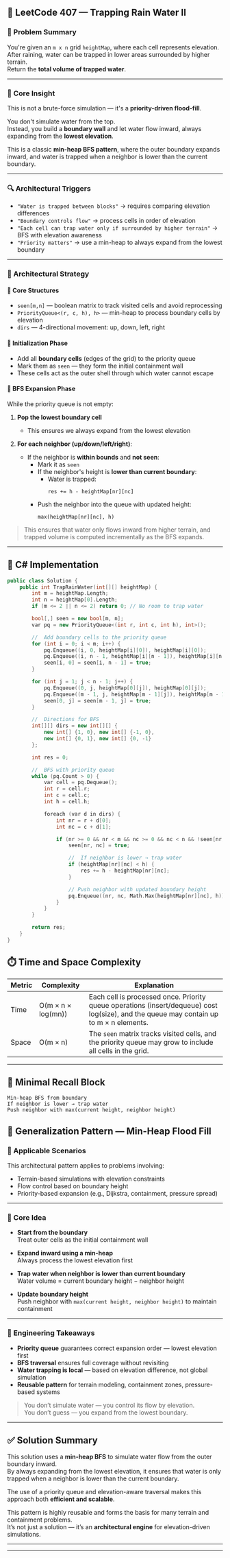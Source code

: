 ## 🧫 LeetCode 407 — Trapping Rain Water II

### 📜 Problem Summary

You're given an `m x n` grid `heightMap`, where each cell represents elevation.  
After raining, water can be trapped in lower areas surrounded by higher terrain.  
Return the **total volume of trapped water**.

---

### 🧠 Core Insight

This is not a brute-force simulation — it's a **priority-driven flood-fill**.

You don't simulate water from the top.  
Instead, you build a **boundary wall** and let water flow inward, always expanding from the **lowest elevation**.

This is a classic **min-heap BFS pattern**, where the outer boundary expands inward, and water is trapped when a neighbor is lower than the current boundary.

---

### 🔍 Architectural Triggers

- `"Water is trapped between blocks"` → requires comparing elevation differences  
- `"Boundary controls flow"` → process cells in order of elevation  
- `"Each cell can trap water only if surrounded by higher terrain"` → BFS with elevation awareness  
- `"Priority matters"` → use a min-heap to always expand from the lowest boundary

---

### 🔧 Architectural Strategy

#### 🔹 Core Structures

- `seen[m,n]` — boolean matrix to track visited cells and avoid reprocessing  
- `PriorityQueue<(r, c, h), h>` — min-heap to process boundary cells by elevation  
- `dirs` — 4-directional movement: up, down, left, right

#### 🔹 Initialization Phase

- Add all **boundary cells** (edges of the grid) to the priority queue  
- Mark them as `seen` — they form the initial containment wall  
- These cells act as the outer shell through which water cannot escape

#### 🔹 BFS Expansion Phase

While the priority queue is not empty:

1. **Pop the lowest boundary cell**  
   - This ensures we always expand from the lowest elevation

2. **For each neighbor (up/down/left/right)**:
   - If the neighbor is **within bounds** and **not seen**:
     - Mark it as `seen`
     - If the neighbor's height is **lower than current boundary**:
       - Water is trapped:  
         ```
         res += h - heightMap[nr][nc]
         ```
     - Push the neighbor into the queue with updated height:  
       ```
       max(heightMap[nr][nc], h)
       ```

> This ensures that water only flows inward from higher terrain, and trapped volume is computed incrementally as the BFS expands.

---

## 🚀 C# Implementation 
```cpp
public class Solution {
    public int TrapRainWater(int[][] heightMap) {
        int m = heightMap.Length;
        int n = heightMap[0].Length;
        if (m <= 2 || n <= 2) return 0; // No room to trap water

        bool[,] seen = new bool[m, n];
        var pq = new PriorityQueue<(int r, int c, int h), int>();

        //  Add boundary cells to the priority queue
        for (int i = 0; i < m; i++) {
            pq.Enqueue((i, 0, heightMap[i][0]), heightMap[i][0]);
            pq.Enqueue((i, n - 1, heightMap[i][n - 1]), heightMap[i][n - 1]);
            seen[i, 0] = seen[i, n - 1] = true;
        }

        for (int j = 1; j < n - 1; j++) {
            pq.Enqueue((0, j, heightMap[0][j]), heightMap[0][j]);
            pq.Enqueue((m - 1, j, heightMap[m - 1][j]), heightMap[m - 1][j]);
            seen[0, j] = seen[m - 1, j] = true;
        }

        //  Directions for BFS
        int[][] dirs = new int[][] {
            new int[] {1, 0}, new int[] {-1, 0},
            new int[] {0, 1}, new int[] {0, -1}
        };

        int res = 0;

        //  BFS with priority queue
        while (pq.Count > 0) {
            var cell = pq.Dequeue();
            int r = cell.r;
            int c = cell.c;
            int h = cell.h;

            foreach (var d in dirs) {
                int nr = r + d[0];
                int nc = c + d[1];

                if (nr >= 0 && nr < m && nc >= 0 && nc < n && !seen[nr, nc]) {
                    seen[nr, nc] = true;

                    //  If neighbor is lower → trap water
                    if (heightMap[nr][nc] < h) {
                        res += h - heightMap[nr][nc];
                    }

                    // Push neighbor with updated boundary height
                    pq.Enqueue((nr, nc, Math.Max(heightMap[nr][nc], h)), Math.Max(heightMap[nr][nc], h));
                }
            }
        }

        return res;
    }
}
```
## ⏱️ Time and Space Complexity

| Metric | Complexity              | Explanation |
|--------|--------------------------|-------------|
| Time   | O(m × n × log(mn))       | Each cell is processed once. Priority queue operations (insert/dequeue) cost log(size), and the queue may contain up to m × n elements. |
| Space  | O(m × n)                 | The `seen` matrix tracks visited cells, and the priority queue may grow to include all cells in the grid. |

---

## 🧱 Minimal Recall Block

```text
Min-heap BFS from boundary
If neighbor is lower → trap water
Push neighbor with max(current height, neighbor height)
```

## 🧩 Generalization Pattern — Min-Heap Flood Fill

### 📌 Applicable Scenarios

This architectural pattern applies to problems involving:

- Terrain-based simulations with elevation constraints  
- Flow control based on boundary height  
- Priority-based expansion (e.g., Dijkstra, containment, pressure spread)

---

### 🔹 Core Idea

- **Start from the boundary**  
  Treat outer cells as the initial containment wall

- **Expand inward using a min-heap**  
  Always process the lowest elevation first

- **Trap water when neighbor is lower than current boundary**  
  Water volume = current boundary height − neighbor height

- **Update boundary height**  
  Push neighbor with `max(current height, neighbor height)` to maintain containment

---

### 🧠 Engineering Takeaways

- **Priority queue** guarantees correct expansion order — lowest elevation first  
- **BFS traversal** ensures full coverage without revisiting  
- **Water trapping is local** — based on elevation difference, not global simulation  
- **Reusable pattern** for terrain modeling, containment zones, pressure-based systems

> You don’t simulate water — you control its flow by elevation.  
> You don’t guess — you expand from the lowest boundary.

---

## ✅ Solution Summary

This solution uses a **min-heap BFS** to simulate water flow from the outer boundary inward.  
By always expanding from the lowest elevation, it ensures that water is only trapped when a neighbor is lower than the current boundary.

The use of a priority queue and elevation-aware traversal makes this approach both **efficient and scalable**.

This pattern is highly reusable and forms the basis for many terrain and containment problems.  
It’s not just a solution — it’s an **architectural engine** for elevation-driven simulations.


---


---
